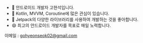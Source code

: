- 👋 안드로이드 개발자 고현석입니다.
- 👀 Kotlin, MVVM, Coroutine에 많은 관심이 있습니다.
- 🌱 Jetpack의 다양한 라이브러리를 사용하여 개발하는 것을 좋아합니다.
- 😄 최고의 안드로이드 개발자를 목표로 매일 노력합니다.

이메일 : gohyeonseok02@gmail.com


<!--
**HyeonseokGo/HyeonseokGo** is a ✨ _special_ ✨ repository because its `README.md` (this file) appears on your GitHub profile.

Here are some ideas to get you started:

- 🔭 I’m currently working on ...
- 🌱 I’m currently learning ...
- 👯 I’m looking to collaborate on ...
- 🤔 I’m looking for help with ...
- 💬 Ask me about ...
- 📫 How to reach me: ...
- 😄 Pronouns: ...
- ⚡ Fun fact: ...
-->
